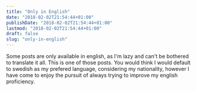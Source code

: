 ```yaml
---
title: "Only in English"
date: "2018-02-02T21:54:44+01:00"
publishDate: "2018-02-02T21:54:44+01:00"
lastmod: "2018-02-02T21:54:44+01:00"
draft: false
slug: "only-in-english"
---
```


Some posts are only available in english, as I'm lazy and can't be bothered to translate it all. This is one of those posts. You would think I would default to swedish as my prefered language, considering my nationality, however I have come to enjoy the pursuit of always trying to improve my english proficiency.